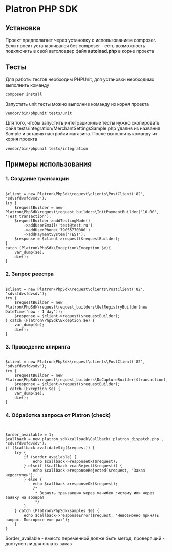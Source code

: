 Platron PHP SDK
===============
## Установка

Проект предполагает через установку с использованием composer. 
Если проект устанавливался без composer - есть возможность подключить в свой автолоадер файл **autoload.php** в корне проекта

## Тесты
Для работы тестов необходим PHPUnit, для установки необходимо выполнить команду
```
composer install
```
Запустить unit тесты можно выполнив команду из корня проекта
```
vendor/bin/phpunit tests/unit
```
Для того, чтобы запустить интеграционные тесты нужно скопировать файл tests/integration/MerchantSettingsSample.php удалив 
из названия Sample и вставив настройки магазина. После выполнить команду из корня проекта
```
vendor/bin/phpunit tests/integration
```

## Примеры использования

### 1. Создание транзакции

<pre><code>
$client = new Platron\PhpSdk\request\clients\PostClient('82', 'sdvsfdvsfdvsdv');
try {
    $requestBuilder = new Platron\PhpSdk\request\request_builders\InitPaymentBuilder('10.00', 'Test transaction');
    $requestBuilder->addTestingMode()
        ->addUserEmail('test@test.ru')
        ->addUserPhone('79055770000')
        ->addPaymentSystem('TEST');
    $response = $client->request($requestBuilder);
}
catch (Platron\PhpSdk\Exception\Exception $e){
    var_dump($e);
    die();
}
</pre></code>

### 2. Запрос реестра

<pre><code>
$client = new Platron\PhpSdk\request\clients\PostClient('82', 'sdvsfdvsfdvsdv');
try {
    $requestBuilder = new Platron\PhpSdk\request\request_builders\GetRegistryBuilder(new DateTime('now - 1 day'));
    $response = $client->request($requestBuilder);
} catch (Platron\PhpSdk\Exception $e) {
    var_dump($e);
    die();
}
</pre></code>

### 3. Проведение клиринга 

<pre><code>
$client = new Platron\PhpSdk\request\clients\PostClient('82', 'sdvsfdvsfdvsdv');
try {
    $requestBuilder = new Platron\PhpSdk\request\request_builders\DoCaptureBuilder($transaction);
    $response = $client->request($requestBuilder);
} catch (Exception $e) {
    var_dump($e);
    die();
}
</pre></code>

### 4. Обработка запроса от Platron (check)

<pre><code>

$order_available = 1;
$callback = new platron_sdk\callback\Callback('platron_dispatch.php', 'sdvsfdvsfdvsdv');
if ($callback->validateSig($request)) {
    try {
        if ($order_available) {
            echo $callback->responseOk($request);
        } elseif ($callback->canReject($request)) {
            echo $callback->responseRejected($request, 'Заказ недоступен');
        } else {
            echo $callback->responseOk($request);
            /*
             * Вернуть транзакцию через манибек систему или через заявку на возврат
             */
        }
    } catch (Platron\PhpSdk\samples $e) {
        echo $callback->responseError($request, 'Невозможно принять запрос. Повторите еще раз');
    }
}
</pre></code>

$order_available - вместо переменной долже быть метод, проверящий - доступен ли для оплаты заказ